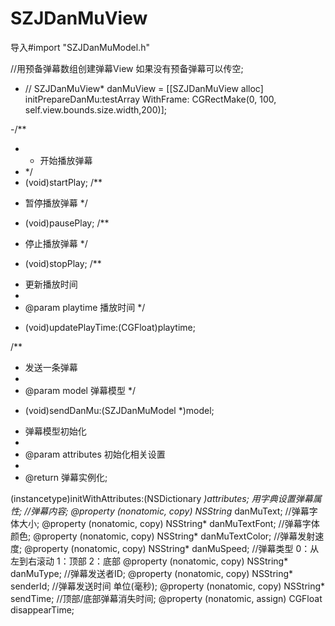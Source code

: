 # SZJDanMuView

导入#import "SZJDanMuModel.h"

 //用预备弹幕数组创建弹幕View  如果没有预备弹幕可以传空;
 
- // SZJDanMuView* danMuView = [[SZJDanMuView alloc] initPrepareDanMu:testArray WithFrame: CGRectMake(0, 100, self.view.bounds.size.width,200)];
 
-/**
- *  开始播放弹幕
- */
- (void)startPlay;
/**
 *  暂停播放弹幕
 */
- (void)pausePlay;
/**
 *  停止播放弹幕
 */
- (void)stopPlay;
/**
 *  更新播放时间
 *
 *  @param playtime 播放时间
 */
- (void)updatePlayTime:(CGFloat)playtime;

/**
 *  发送一条弹幕
 *
 *  @param model 弹幕模型
 */
- (void)sendDanMu:(SZJDanMuModel *)model;

 *  弹幕模型初始化
 *
 *  @param attributes 初始化相关设置
 *
 *  @return 弹幕实例化;
 
(instancetype)initWithAttributes:(NSDictionary *)attributes; 
用字典设置弹幕属性;
//弹幕内容;
@property (nonatomic, copy) NSString* danMuText;
//弹幕字体大小;
@property (nonatomic, copy) NSString* danMuTextFont;
//弹幕字体颜色;
@property (nonatomic, copy) NSString* danMuTextColor;
//弹幕发射速度;
@property (nonatomic, copy) NSString* danMuSpeed;
//弹幕类型 0：从左到右滚动 1：顶部  2：底部
@property (nonatomic, copy) NSString* danMuType;
//弹幕发送者ID;
@property (nonatomic, copy) NSString* senderId;
//弹幕发送时间 单位(毫秒);
@property (nonatomic, copy) NSString* sendTime;
//顶部/底部弹幕消失时间;
@property (nonatomic, assign) CGFloat disappearTime;





